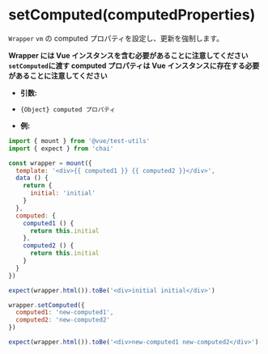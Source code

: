 # setComputed(computedProperties)

`Wrapper` `vm` の computed プロパティを設定し、更新を強制します。

**Wrapper には Vue インスタンスを含む必要があることに注意してください**  
**`setComputed`に渡す computed プロパティは Vue インスタンスに存在する必要があることに注意してください**


- **引数:**
- `{Object} computed プロパティ`

- **例:**

```js
import { mount } from '@vue/test-utils'
import { expect } from 'chai'

const wrapper = mount({
  template: '<div>{{ computed1 }} {{ computed2 }}</div>',
  data () {
    return {
      initial: 'initial'
    }
  },
  computed: {
    computed1 () {
      return this.initial
    },
    computed2 () {
      return this.initial
    }
  }
})

expect(wrapper.html()).toBe('<div>initial initial</div>')

wrapper.setComputed({
  computed1: 'new-computed1',
  computed2: 'new-computed2'
})

expect(wrapper.html()).toBe('<div>new-computed1 new-computed2</div>')
```
